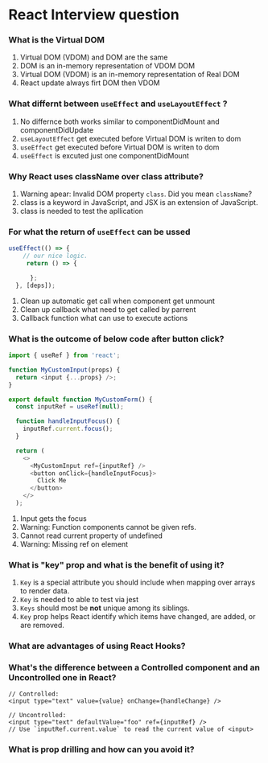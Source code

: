 # React Interview question

### What is the Virtual DOM

1. Virtual DOM (VDOM) and DOM are the same
2. DOM is an in-memory representation of VDOM DOM
3. Virtual DOM (VDOM) is an in-memory representation of Real DOM
4. React update always firt DOM then VDOM

### What differnt between `useEffect` and `useLayoutEffect` ?

1. No differnce both works similar to componentDidMount and componentDidUpdate
2. `useLayoutEffect` get executed before Virtual DOM is writen to dom
3. `useEffect` get executed before Virtual DOM is writen to dom
4. `useEffect` is excuted just one componentDidMount

### Why React uses className over class attribute?

1. Warning apear: Invalid DOM property `class`. Did you mean `className`?
2. class is a keyword in JavaScript, and JSX is an extension of JavaScript.
3. class is needed to test the apllication

### For what the return of `useEffect` can be ussed

```js
useEffect(() => {
    // our nice logic.
     return () => {

      };
  }, [deps]);
```

1. Clean up automatic get call when component get unmount
2. Clean up callback what need to get called by parrent
3. Callback function what can use to execute actions

### What is the outcome of below code after button click?

```js
import { useRef } from 'react';

function MyCustomInput(props) {
  return <input {...props} />;
}

export default function MyCustomForm() {
  const inputRef = useRef(null);

  function handleInputFocus() {
    inputRef.current.focus();
  }

  return (
    <>
      <MyCustomInput ref={inputRef} />
      <button onClick={handleInputFocus}>
        Click Me
      </button>
    </>
  );
```

1.  Input gets the focus
2.  Warning: Function components cannot be given refs.
3.  Cannot read current property of undefined
4.  Warning: Missing ref on element

### What is "key" prop and what is the benefit of using it?

1. `Key` is a special attribute you should include when mapping over arrays to render data.
2. `Key` is needed to able to test via jest
3. `Keys` should most be **not** unique among its siblings.
4. `Key` prop helps React identify which items have changed, are added, or are removed.

### What are advantages of using React Hooks?

### What's the difference between a Controlled component and an Uncontrolled one in React?

```
// Controlled:
<input type="text" value={value} onChange={handleChange} />

// Uncontrolled:
<input type="text" defaultValue="foo" ref={inputRef} />
// Use `inputRef.current.value` to read the current value of <input>
```

### What is prop drilling and how can you avoid it?
